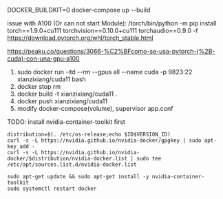 DOCKER_BUILDKIT=0 docker-compose up --build

issue with A100 (Or can not start Module):
/torch/bin/python -m pip install torch==1.9.0+cu111 torchvision==0.10.0+cu111 torchaudio==0.9.0 -f https://download.pytorch.org/whl/torch_stable.html


https://peaku.co/questions/3066-%C2%BFcomo-se-usa-pytorch-(%2B-cuda)-con-una-gpu-a100


1. sudo docker run -itd  --rm --gpus all --name cuda -p 9823:22 xianzixiang/cuda11  bash
2. docker stop rm
3. docker build -t xianzixiang/cuda11 . 
4. docker push xianzixiang/cuda11
5. modify docker-compose(volume), supervisor app.conf



TODO: install nvidia-container-toolkit first
```
distribution=$(. /etc/os-release;echo $ID$VERSION_ID)
curl -s -L https://nvidia.github.io/nvidia-docker/gpgkey | sudo apt-key add -
curl -s -L https://nvidia.github.io/nvidia-docker/$distribution/nvidia-docker.list | sudo tee /etc/apt/sources.list.d/nvidia-docker.list

sudo apt-get update && sudo apt-get install -y nvidia-container-toolkit
sudo systemctl restart docker
```
